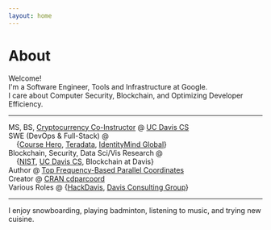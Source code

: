 ```yaml
---
layout: home
---
```

# About 

Welcome! <br>
I'm a Software Engineer, Tools and Infrastructure at Google. <br>
I care about Computer Security, Blockchain, and Optimizing Developer Efficiency.<br>

---

MS, BS, [Cryptocurrency Co-Instructor](http://rylanschaeffer.github.io/resources/198FCourseSyllabus.pdf) @ [UC Davis CS](http://www.cs.ucdavis.edu)<br>
SWE (DevOps &amp; Full-Stack) @ <br>
&nbsp;&nbsp;&nbsp;&nbsp;{[Course Hero](https://www.coursehero.com), [Teradata](https://www.teradata.com), [IdentityMind Global](https://www.identitymindglobal.com)}<br>
Blockchain, Security, Data Sci/Vis Research @ <br>
&nbsp;&nbsp;&nbsp;&nbsp;{[NIST](https://www.nist.gov), [UC Davis CS](http://www.cs.ucdavis.edu), Blockchain at Davis}<br>
Author @ [Top Frequency-Based Parallel Coordinates](https://arxiv.org/abs/1709.00665)<br>
Creator @ [CRAN cdparcoord](https://CRAN.R-project.org/package=cdparcoord)<br>
Various Roles @ {[HackDavis](http://hackdavis.io/), [Davis Consulting Group](http://davisconsultinggroup.org)}<br>

---

I enjoy snowboarding, playing badminton, listening to music, and trying new cuisine. 
